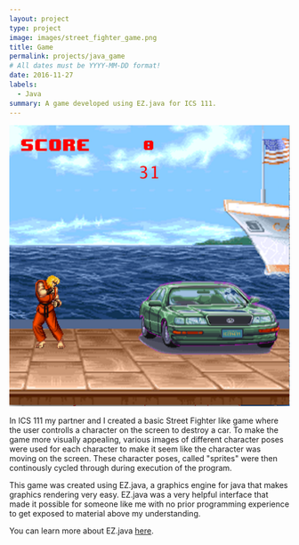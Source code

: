```yaml
---
layout: project
type: project
image: images/street_fighter_game.png
title: Game
permalink: projects/java_game
# All dates must be YYYY-MM-DD format!
date: 2016-11-27
labels:
  - Java
summary: A game developed using EZ.java for ICS 111.
---
```


  <img class="ui image" src="../images/street_fighter_game.png">
  

In ICS 111 my partner and I created a basic Street Fighter like game where the user controlls a character on the screen to destroy a car. To make the game more visually appealing, various images of different character poses were used for each character to make it seem like the character was moving on the screen. These character poses, called "sprites" were then continously cycled through during execution of the program. 

This game was created using EZ.java, a graphics engine for java that makes graphics rendering very easy. EZ.java was a very helpful interface that made it possible for someone like me with no prior programming experience to get exposed to material above my understanding. 

You can learn more about EZ.java [here](http://www2.hawaii.edu/~dylank/ics111/).


